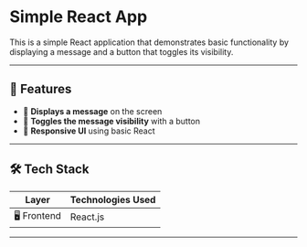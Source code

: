 # Simple React App

This is a simple React application that demonstrates basic functionality by displaying a message and a button that toggles its visibility.

---

## 🚀 Features

- 🎉 **Displays a message** on the screen
- 🔘 **Toggles the message visibility** with a button
- 📱 **Responsive UI** using basic React

---

## 🛠️ Tech Stack

| Layer         | Technologies Used         |
|---------------|---------------------------|
| 🖥️ Frontend   | React.js                  |

---

